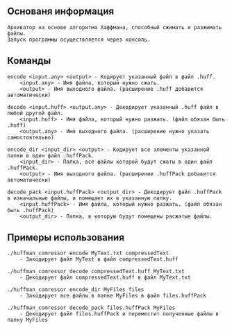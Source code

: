 ## Основаня информация
    Архиватор на основе алгоритма Хаффмана, способный сжимать и разжимать файлы.
    Запуск программы осуществляется через консоль.

## Команды
    encode <input.any> <output> - Кодирует указанный файл в файл .huff.
        <input.any> - Имя файла, который нужно сжать.
        <output> - Имя выходного файла. (расширение .huff добавится автоматически)

    decode <input.huff> <output.any> - Декодирует указанный .huff файл в любой другой файл.
        <input.huff> - Имя файла, который нужно разжать. (файл обязан быть .huff)
        <output.any> - Имя выходного файла. (расширение нужно указать самостоятельно) 

    encode_dir <input_dir> <output> - Кодирует все элементы указанной папки в один файл .huffPack.
        <input_dir> - Папка, все файлы которой будут сжаты в один файл .huffPack.
        <output> - Имя выходного файла. (расширение .huffPack добавится автоматически)

    decode_pack <input.huffPack> <output_dir> - Декодирует файл .huffPack в изначальные файлы, и помещает их в указанную папку.
        <input.huffPack> - Имя файла, который нужно разжать. (файл обязан быть .huffPack)
        <output_dir> - Папка, в которую будут помещены расжатые файлы.

## Примеры использования
    ./huffman_comressor encode MyText.txt compressedText
        - Закодирует файл MyText в файл compressedText.huff

    ./huffman_comressor decode compressedText.huff MyText.txt
        - Декодирует файл compressedText.huff в файл MyText.txt

    ./huffman_comressor encode_dir MyFiles files
        - Закодирует все файлы в папке MyFiles в файл files.huffPack

    ./huffman_comressor decode_pack files.huffPack MyFiles
        - Декодирует файл files.huffPack и переместит полученные файлы в папку MyFiles